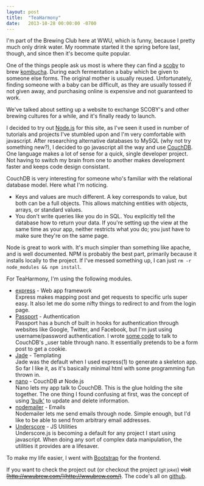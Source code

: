 ```yaml
---
layout: post
title:  "TeaHarmony"
date:   2013-10-28 00:00:00 -0700
---
```


I'm part of the Brewing Club here at WWU, which is funny, because I pretty much
only drink water. My roommate started it the spring before last, though, and
since then it's become quite popular.

One of the things people ask us most is where they can find a
[scoby](http://en.wikipedia.org/wiki/SCOBY) to brew
[kombucha](http://en.wikipedia.org/wiki/Kombucha). During each fermentation a
baby which be given to someone else forms. The original mother is usually
reused. Unfortunately, finding someone with a baby can be difficult, as they
are usually tossed if not given away, and purchasing online is expensive and
not guaranteed to work.

We've talked about setting up a website to exchange SCOBY's and
other brewing cultures for a while, and it's finally ready to launch.

I decided to try out [Node.js](http://nodejs.org) for this site, as I've seen
it used in number of tutorials and projects I've stumbled upon and I'm very
comfortable with javascript. After researching alternative databases to MySQL
(why not try something new?), I decided to go javascript all the way and use
[CouchDB](http://couchdb.apache.org). One language makes a lot of sense for a
quick, single developer project. Not having to switch my brain from one to
another makes development faster and keeps code design consistant.

CouchDB is very interesting for someone who's familiar with the relational
database model. Here what I'm noticing.

- Keys and values are much different. A key corresponds to value, but both can
  be a full objects. This allows matching entities with objects, arrays, or
  standard values.
- You don't write queries like you do in SQL. You explicitly tell the database
  how to return your data. If you're setting up the view at the same time as
  your app, neither restricts what you do; you just have to make sure they're
  on the same page.

Node is great to work with. It's much simpler than something like apache, and
is well documented. NPM is probably the best part, primarily because it
installs locally to the project. If I've messed something up, I can just ``rm
-r node_modules && npm install``.

For TeaHarmony, I'm using the following modules.

- [express](http://expressjs.com/) - Web app framework<br>
  Express makes mapping post and get requests to specific urls super easy. It
  also let me do some nifty things to redirect to and from the login page.
- [Passport](http://passportjs.org/) - Authentication<br>
  Passport has a bunch of built in hooks for authentication through websites
  like Google, Twitter, and Facebook, but I'm just using username/password
  authentication. I wrote [some
  code](https://github.com/apexskier/teaharmony/blob/master/app.js#L124) to
  talk to CouchDB's _user table through nano. It essentially pretends to be a
  form post to get a cookie.
- [Jade](http://jade-lang.com/) - Templating<br>
  Jade was the default when I used express(1) to generate a skeleton app. So
  far I like it, as it's basically minimal html with some programming fun
  thrown in.
- [nano](https://github.com/dscape/nano) - CouchDB ⇄ Node.js<br>
  Nano lets my app talk to CouchDB. This is the glue holding the site together.
  The one thing I found confusing at first, was the concept of using
  ['bulk'](https://github.com/dscape/nano#dbbulkdocs-params-callback) to update
  and delete information.
- [nodemailer](https://github.com/andris9/Nodemailer) - Emails<br>
  Nodemailer lets me send emails through node. Simple enough, but I'd like to
  be able to send from arbitrary email addresses.
- [Underscore](http://underscorejs.org/) - JS Utilities<br>
  Underscore.js is becoming a default for any project I start using javascript.
  When doing any sort of complex data manipulation, the utilities it provides
  are a lifesaver.

To make my life easier, I went with [Bootstrap](http://getbootstrap.com/) for
the frontend.

If you want to check the project out (or checkout the project <small>(git
joke)</small>) ~~visit [http://wwubrew.com/](http://wwubrew.com/)~~. The code's all
on [github](https://github.com/apexskier/teaharmony).
